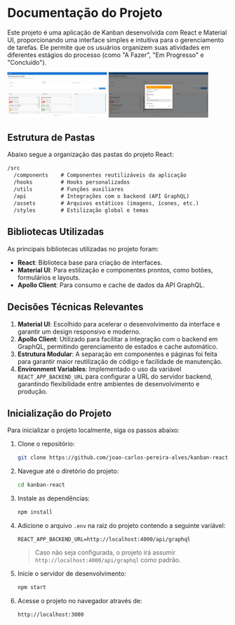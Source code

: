 # Documentação do Projeto

Este projeto é uma aplicação de Kanban desenvolvida com React e Material UI, proporcionando uma interface simples e intuitiva para o gerenciamento de tarefas. Ele permite que os usuários organizem suas atividades em diferentes estágios do processo (como "A Fazer", "Em Progresso" e "Concluído").

<p float="left">
  <img src="readme_home_image.png" alt="Imagem principal do Kanban" width="45%" />
  <img src="readme_modal_image.png" alt="Imagem do modal da task" width="45%" />
</p>

## Estrutura de Pastas

Abaixo segue a organização das pastas do projeto React:

```
/src
  /components    # Componentes reutilizáveis da aplicação
  /hooks         # Hooks personalizados
  /utils         # Funções auxiliares
  /api           # Integrações com o backend (API GraphQL)
  /assets        # Arquivos estáticos (imagens, ícones, etc.)
  /styles        # Estilização global e temas
```

## Bibliotecas Utilizadas

As principais bibliotecas utilizadas no projeto foram:

- **React**: Biblioteca base para criação de interfaces.
- **Material UI**: Para estilização e componentes prontos, como botões, formulários e layouts.
- **Apollo Client**: Para consumo e cache de dados da API GraphQL.

## Decisões Técnicas Relevantes

1. **Material UI**: Escolhido para acelerar o desenvolvimento da interface e garantir um design responsivo e moderno.
2. **Apollo Client**: Utilizado para facilitar a integração com o backend em GraphQL, permitindo gerenciamento de estados e cache automático.
3. **Estrutura Modular**: A separação em componentes e páginas foi feita para garantir maior reutilização de código e facilidade de manutenção.
4. **Envíronment Variables**: Implementado o uso da variável `REACT_APP_BACKEND_URL` para configurar a URL do servidor backend, garantindo flexibilidade entre ambientes de desenvolvimento e produção.

## Inicialização do Projeto

Para inicializar o projeto localmente, siga os passos abaixo:

1. Clone o repositório:

   ```bash
   git clone https://github.com/joao-carlos-pereira-alves/kanban-react.git
   ```

2. Navegue até o diretório do projeto:

   ```bash
   cd kanban-react
   ```

3. Instale as dependências:

   ```bash
   npm install
   ```

4. Adicione o arquivo `.env` na raiz do projeto contendo a seguinte variável:

   ```env
   REACT_APP_BACKEND_URL=http://localhost:4000/api/graphql
   ```

   > Caso não seja configurada, o projeto irá assumir `http://localhost:4000/api/graphql` como padrão.

5. Inicie o servidor de desenvolvimento:

   ```bash
   npm start
   ```

6. Acesse o projeto no navegador através de:

   ```
   http://localhost:3000
   ```
